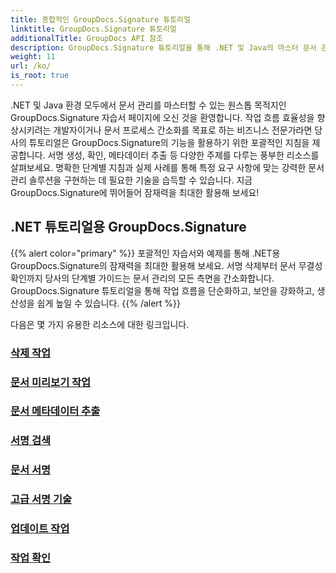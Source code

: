 ```yaml
---
title: 종합적인 GroupDocs.Signature 튜토리얼
linktitle: GroupDocs.Signature 튜토리얼
additionalTitle: GroupDocs API 참조
description: GroupDocs.Signature 튜토리얼을 통해 .NET 및 Java의 마스터 문서 관리. 메타데이터 등을 생성, 확인, 추출합니다. 원활한 작업흐름을 위해 뛰어드세요!
weight: 11
url: /ko/
is_root: true
---
```


.NET 및 Java 환경 모두에서 문서 관리를 마스터할 수 있는 원스톱 목적지인 GroupDocs.Signature 자습서 페이지에 오신 것을 환영합니다. 작업 흐름 효율성을 향상시키려는 개발자이거나 문서 프로세스 간소화를 목표로 하는 비즈니스 전문가라면 당사의 튜토리얼은 GroupDocs.Signature의 기능을 활용하기 위한 포괄적인 지침을 제공합니다. 서명 생성, 확인, 메타데이터 추출 등 다양한 주제를 다루는 풍부한 리소스를 살펴보세요. 명확한 단계별 지침과 실제 사례를 통해 특정 요구 사항에 맞는 강력한 문서 관리 솔루션을 구현하는 데 필요한 기술을 습득할 수 있습니다. 지금 GroupDocs.Signature에 뛰어들어 잠재력을 최대한 활용해 보세요!
## .NET 튜토리얼용 GroupDocs.Signature
{{% alert color="primary" %}}
포괄적인 자습서와 예제를 통해 .NET용 GroupDocs.Signature의 잠재력을 최대한 활용해 보세요. 서명 삭제부터 문서 무결성 확인까지 당사의 단계별 가이드는 문서 관리의 모든 측면을 간소화합니다. GroupDocs.Signature 튜토리얼을 통해 작업 흐름을 단순화하고, 보안을 강화하고, 생산성을 쉽게 높일 수 있습니다.
{{% /alert %}}

다음은 몇 가지 유용한 리소스에 대한 링크입니다.
 
### [삭제 작업](./net/delete-operations/)
### [문서 미리보기 작업](./net/document-preview-operations/)
### [문서 메타데이터 추출](./net/document-metadata-extraction/)
### [서명 검색](./net/signature-searching/)
### [문서 서명](./net/document-signing/)
### [고급 서명 기술](./net/advanced-signature-techniques/)
### [업데이트 작업](./net/update-operations/)
### [작업 확인](./net/verify-operations/)



